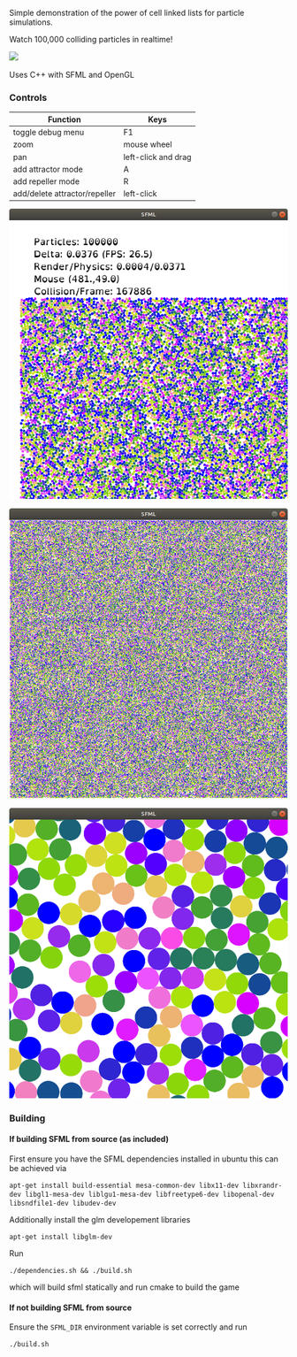 Simple demonstration of the power of cell linked lists for particle simulations.

Watch 100,000 colliding particles in realtime!

![](https://github.com/Jerboa-app/CellLists/blob/main/resources/out.gif)

Uses C++ with SFML and OpenGL

### Controls

| Function     | Keys |
| ----------- | ----------- |
| toggle debug menu      | F1      |
| zoom   | mouse wheel        |
| pan | left-click and drag |
| add attractor mode | A |
| add repeller mode | R |
| add/delete attractor/repeller | left-click |


![](https://github.com/Jerboa-app/CellLists/blob/main/resources/s3.png)

![](https://github.com/Jerboa-app/CellLists/blob/main/resources/s1.png)

![](https://github.com/Jerboa-app/CellLists/blob/main/resources/s2.png)

### Building

#### If building SFML from source (as included)

First ensure you have the SFML dependencies installed in ubuntu this can be achieved via

```console
apt-get install build-essential mesa-common-dev libx11-dev libxrandr-dev libgl1-mesa-dev liblgu1-mesa-dev libfreetype6-dev libopenal-dev libsndfile1-dev libudev-dev
```

Additionally install the glm developement libraries

```console
apt-get install libglm-dev
```

Run 

```console
./dependencies.sh && ./build.sh
```

which will build sfml statically and run cmake to build the game

#### If not building SFML from source

Ensure the ```SFML_DIR``` environment variable is set correctly and run 

```console
./build.sh
```

